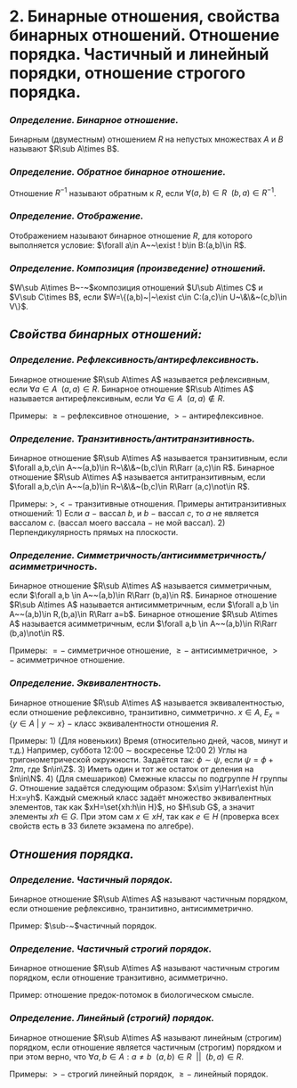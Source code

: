 # 2. Бинарные отношения, свойства бинарных отношений. Отношение порядка. Частичный и линейный порядки, отношение строгого порядка.

### *Определение. Бинарное отношение.*
Бинарным (двуместным) отношением $R$ на непустых множествах $A$ и $B$ называют $R\sub A\times B$.

### *Определение. Обратное бинарное отношение.*
Отношение $R^{-1}$ называют обратным к $R$, если
$\forall(a,b)\in R~~(b,a)\in R^{-1}$.

### *Определение. Отображение.*
Отображением называют бинарное отношение $R$, для которого выполняется условие: $\forall a\in A~~\exist ! b\in B:(a,b)\in R$.

### *Определение. Композиция (произведение) отношений.*
$W\sub A\times B~-~$композиция отношений $U\sub A\times C$ и
$V\sub C\times B$, если $W=\{(a,b)~|~\exist c\in C:(a,c)\in U~\&\&~(c,b)\in V\}$.

## *Свойства бинарных отношений:*

### *Определение. Рефлексивность/антирефлексивность.*
Бинарное отношение $R\sub A\times A$ называется рефлексивным, если
$\forall a\in A~~(a,a)\in R$.
Бинарное отношение $R\sub A\times A$ называется антирефлексивным, если
$\forall a\in A~~(a,a)\not\in R$.

Примеры: $\ge-~$рефлексивное отношение, $>-~$антирефлексивное.

### *Определение. Транзитивность/антитранзитивность.*
Бинарное отношение $R\sub A\times A$ называется транзитивным, если
$\forall a,b,c\in A~~(a,b)\in R~\&\&~(b,c)\in R\Rarr (a,c)\in R$.
Бинарное отношение $R\sub A\times A$ называется антитранзитивным, если
$\forall a,b,c\in A~~(a,b)\in R~\&\&~(b,c)\in R\Rarr (a,c)\not\in R$.

Примеры: $>,<-~$транзитивные отношения.
Примеры антитранзитивных отношений:
$1)$ Если $a~-~$вассал $b$, и $b~-~$вассал $c$, то $a$ не является вассалом $c$.
(вассал моего вассала $-$ не мой вассал).
$2)$ Перпендикулярность прямых на плоскости.

### *Определение. Симметричность/антисимметричность/асимметричность.*
Бинарное отношение $R\sub A\times A$ называется симметричным, если
$\forall a,b \in A~~(a,b)\in R\Rarr (b,a)\in R$.
Бинарное отношение $R\sub A\times A$ называется антисимметричным, если
$\forall a,b \in A~~(a,b)\in R,(b,a)\in R\Rarr a=b$.
Бинарное отношение $R\sub A\times A$ называется асимметричным, если
$\forall a,b \in A~~(a,b)\in R\Rarr (b,a)\not\in R$.

Примеры: $=-~$симметричное отношение, $\ge-~$антисимметричное,
$>-~$асимметричное отношение.

### *Определение. Эквивалентность.*
Бинарное отношение $R\sub A\times A$ называется эквивалентностью, если
отношение рефлексивно, транзитивно, симметрично.
$x\in A,~E_x=\{y\in A~|~y\sim x\}~-~$класс эквивалентности отношения $R$.

Примеры: 
$1)$ (Для новеньких) Время (относительно дней, часов, минут и т.д.)
Например, суббота 12:00 $\sim$ воскресенье 12:00
$2)$ Углы на тригонометрической окружности.
Задаётся так: $\phi\sim\psi$, если $\psi=\phi+2\pi n,$ где $n\in\Z$.
$3)$ Иметь один и тот же остаток от деления на $n\in\N$.
$4)$ (Для смешариков) Смежные классы по подгруппе $H$ группы $G$.
Отношение задаётся следующим образом: $x\sim y\Harr\exist h\in H:x=yh$.
Каждый смежный класс задаёт множество эквивалентных элементов, так как $xH=\set{xh:h\in H}$, но $H\sub G$, а значит элементы $xh\in G$.
При этом сам $x\in xH$, так как $e\in H$ (проверка всех свойств есть в $33$ билете экзамена по алгебре).

## *Отношения порядка.*

### *Определение. Частичный порядок.*
Бинарное отношение $R\sub A\times A$ называют частичным порядком, если
отношение рефлексивно, транзитивно, антисимметрично.

Пример: $\sub-~$частичный порядок.

### *Определение. Частичный строгий порядок.*
Бинарное отношение $R\sub A\times A$ называют частичным строгим порядком, если отношение транзитивно, асимметрично.

Пример: отношение предок-потомок в биологическом смысле.

### *Определение. Линейный (строгий) порядок.*
Бинарное отношение $R\sub A\times A$ называют линейным (строгим) порядком, если отношение является частичным (строгим) порядком и при этом верно, что $\forall a,b\in A:a\ne b~~(a,b)\in R~~||~~(b,a)\in R$.

Примеры: $>-~$строгий линейный порядок, $\ge-~$линейный порядок.